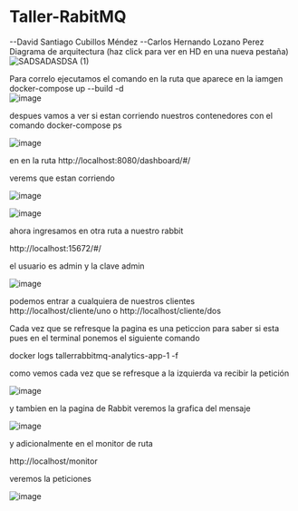 # Taller-RabitMQ
--David Santiago Cubillos Méndez
--Carlos Hernando Lozano Perez
Diagrama de arquitectura
(haz click para ver en HD en una nueva pestaña)
![SADSADASDSA (1)](https://github.com/user-attachments/assets/145c6bb3-3ccd-4aef-a178-4c7c54127f38)



Para correlo ejecutamos el comando en la ruta que aparece en la iamgen 
docker-compose up --build -d   
![image](https://github.com/user-attachments/assets/d1e56e0a-b015-49c9-b72f-be3e46d5a193)

despues vamos a ver si estan corriendo nuestros contenedores con el comando 
docker-compose ps

![image](https://github.com/user-attachments/assets/6138db2a-02d5-446e-b981-5a6881dfec2a)

en en la ruta 
http://localhost:8080/dashboard/#/

verems que estan corriendo 

![image](https://github.com/user-attachments/assets/d49082ae-2630-4383-b2d0-069abf9e2a22)

![image](https://github.com/user-attachments/assets/01e80205-9b3e-4650-a6c8-bfa5961a1496)

ahora ingresamos en otra ruta a nuestro rabbit 

http://localhost:15672/#/

el usuario es admin y la clave admin

![image](https://github.com/user-attachments/assets/4cc0d5f9-15eb-4664-ab1a-abfe5177f899)

podemos entrar a cualquiera de nuestros clientes 
 http://localhost/cliente/uno   o  http://localhost/cliente/dos  

 Cada vez que se refresque la pagina es una peticcion 
 para saber si esta pues en el terminal ponemos el siguiente comando 

 docker logs tallerrabbitmq-analytics-app-1 -f

como vemos cada vez que se refresque a la izquierda va recibir la petición 

![image](https://github.com/user-attachments/assets/2b1651d1-3f14-4979-a7c3-88716f09604d)


y tambien en la pagina de Rabbit veremos  la grafica del mensaje 

![image](https://github.com/user-attachments/assets/1b3e7c2b-75b2-455c-920a-1dddd45cd6b7)

y adicionalmente en el monitor de ruta 

http://localhost/monitor

veremos la peticiones 

![image](https://github.com/user-attachments/assets/8de6d64d-295c-4c2b-9242-87c52d8eb92e)



 
